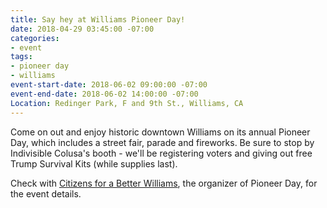 ```yaml
---
title: Say hey at Williams Pioneer Day!
date: 2018-04-29 03:45:00 -07:00
categories:
- event
tags:
- pioneer day
- williams
event-start-date: 2018-06-02 09:00:00 -07:00
event-end-date: 2018-06-02 14:00:00 -07:00
Location: Redinger Park, F and 9th St., Williams, CA
---
```


Come on out and enjoy historic downtown Williams on its annual Pioneer Day, which includes a street fair, parade and fireworks. Be sure to stop by Indivisible Colusa's booth - we'll be registering voters and giving out free Trump Survival Kits (while supplies last). 

Check with [Citizens for a Better Williams](https://www.facebook.com/Citizensforabetterwilliams/), the organizer of Pioneer Day, for the event details. 